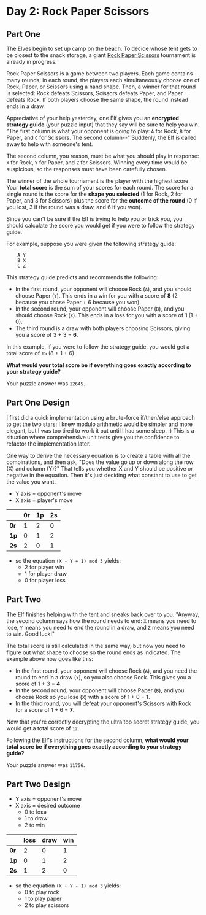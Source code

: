 # Day 2: Rock Paper Scissors

## Part One

The Elves begin to set up camp on the beach. To decide whose tent gets
to be closest to the snack storage, a giant [Rock Paper
Scissors](https://en.wikipedia.org/wiki/Rock_paper_scissors) tournament
is already in progress.

Rock Paper Scissors is a game between two players. Each game contains
many rounds; in each round, the players each simultaneously choose one
of Rock, Paper, or Scissors using a hand shape. Then, a winner for that
round is selected: Rock defeats Scissors, Scissors defeats Paper, and
Paper defeats Rock. If both players choose the same shape, the round
instead ends in a draw.

Appreciative of your help yesterday, one Elf gives you an **encrypted
strategy guide** (your puzzle input) that they say will be sure to help
you win. "The first column is what your opponent is going to play: `A`
for Rock, `B` for Paper, and `C` for Scissors. The second column--"
Suddenly, the Elf is called away to help with someone's tent.

The second column, you reason, must be what you should play in response:
`X` for Rock, `Y` for Paper, and `Z` for Scissors. Winning every time
would be suspicious, so the responses must have been carefully chosen.

The winner of the whole tournament is the player with the highest score.
Your **total score** is the sum of your scores for each round. The score
for a single round is the score for the **shape you selected** (1 for
Rock, 2 for Paper, and 3 for Scissors) plus the score for the **outcome
of the round** (0 if you lost, 3 if the round was a draw, and 6 if you
won).

Since you can't be sure if the Elf is trying to help you or trick you,
you should calculate the score you would get if you were to follow the
strategy guide.

For example, suppose you were given the following strategy guide:

```
    A Y
    B X
    C Z
```

This strategy guide predicts and recommends the following:

-   In the first round, your opponent will choose Rock (`A`), and you
    should choose Paper (`Y`). This ends in a win for you with a score
    of **8** (2 because you chose Paper + 6 because you won).
-   In the second round, your opponent will choose Paper (`B`), and you
    should choose Rock (`X`). This ends in a loss for you with a score
    of **1** (1 + 0).
-   The third round is a draw with both players choosing Scissors,
    giving you a score of 3 + 3 = **6**.

In this example, if you were to follow the strategy guide, you would get
a total score of `15` (8 + 1 + 6).

**What would your total score be if everything goes exactly according to
your strategy guide?**

Your puzzle answer was `12645`.

## Part One Design

I first did a quick implementation using a brute-force if/then/else
approach to get the two stars; I knew modulo arithmetic would be
simpler and more elegant, but I was too tired to work it out until
I had some sleep. :) This is a situation where comprehensive unit
tests give you the confidence to refactor the implementation later.

One way to derive the necessary equation is to create a table with all
the combinations, and then ask, "Does the value go up or down along
the row (X) and column (Y)?" That tells you whether X and Y should
be positive or negative in the equation. Then it's just deciding what
constant to use to get the value you want.

- Y axis = opponent's move
- X axis = player's move

|      |  0r  |  1p  |  2s  |
|------|------|------|------|
|**0r**|   1  |   2  |   0  |
|**1p**|   0  |   1  |   2  |
|**2s**|   2  |   0  |   1  |

- so the equation `(X - Y + 1) mod 3` yields:
  - 2 for player win
  - 1 for player draw
  - 0 for player loss

## Part Two

The Elf finishes helping with the tent and sneaks back over to you.
"Anyway, the second column says how the round needs to end: `X` means
you need to lose, `Y` means you need to end the round in a draw, and `Z`
means you need to win. Good luck!"

The total score is still calculated in the same way, but now you need to
figure out what shape to choose so the round ends as indicated. The
example above now goes like this:

-   In the first round, your opponent will choose Rock (`A`), and you
    need the round to end in a draw (`Y`), so you also choose Rock. This
    gives you a score of 1 + 3 = **4**.
-   In the second round, your opponent will choose Paper (`B`), and you
    choose Rock so you lose (`X`) with a score of 1 + 0 = **1**.
-   In the third round, you will defeat your opponent's Scissors with
    Rock for a score of 1 + 6 = **7**.

Now that you're correctly decrypting the ultra top secret strategy
guide, you would get a total score of `12`.

Following the Elf's instructions for the second column, **what would your
total score be if everything goes exactly according to your strategy
guide?**

Your puzzle answer was `11756`.

## Part Two Design

- Y axis = opponent's move
- X axis = desired outcome
  - 0 to lose
  - 1 to draw
  - 2 to win

|      | loss | draw |  win |
|------|------|------|------|
|**0r**|   2  |   0  |   1  |
|**1p**|   0  |   1  |   2  |
|**2s**|   1  |   2  |   0  |

- so the equation `(X + Y - 1) mod 3` yields:
  - 0 to play rock
  - 1 to play paper
  - 2 to play scissors

